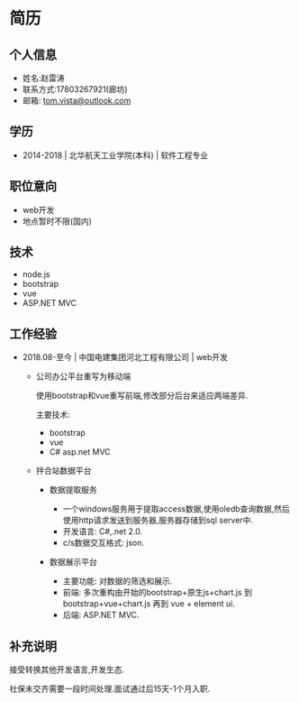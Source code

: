# 简历
## 个人信息
* 姓名:赵雷涛
* 联系方式:17803267921(廊坊)
* 邮箱: tom.vista@outlook.com
## 学历
* 2014-2018 | 北华航天工业学院(本科) | 软件工程专业
## 职位意向
* web开发
* 地点暂时不限(国内)
## 技术
* node.js
* bootstrap
* vue
* ASP.NET MVC
## 工作经验
* 2018.08-至今 | 中国电建集团河北工程有限公司 | web开发

    * 公司办公平台重写为移动端

        使用bootstrap和vue重写前端,修改部分后台来适应两端差异.

        主要技术:

        * bootstrap
        * vue
        * C# asp.net MVC
    * 拌合站数据平台

        * 数据提取服务

            * 一个windows服务用于提取access数据,使用oledb查询数据,然后使用http请求发送到服务器,服务器存储到sql server中.
            * 开发语言: C#,.net 2.0.
            * c/s数据交互格式: json.

        * 数据展示平台

            * 主要功能: 对数据的筛选和展示.
            * 前端: 多次重构由开始的bootstrap+原生js+chart.js 到 bootstrap+vue+chart.js 再到 vue + element ui.
            * 后端: ASP.NET MVC.

## 补充说明

接受转换其他开发语言,开发生态.

社保未交齐需要一段时间处理.面试通过后15天-1个月入职.
